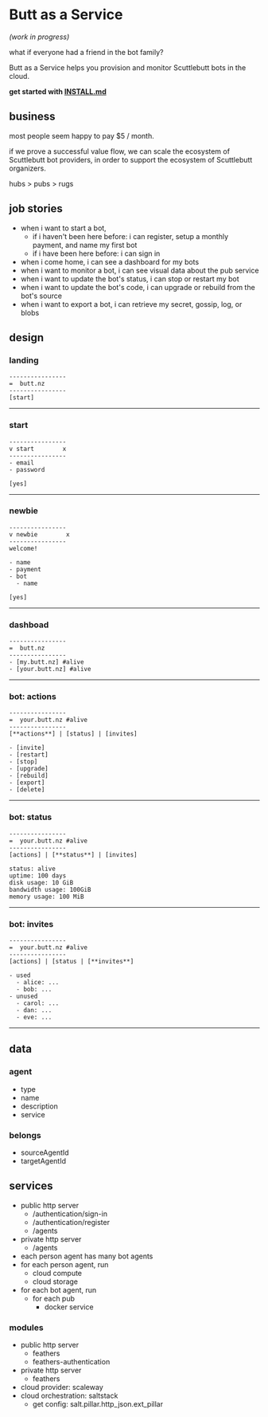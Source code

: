 # Butt as a Service

_(work in progress)_

what if everyone had a friend in the bot family?

Butt as a Service helps you provision and monitor Scuttlebutt bots in the cloud.

**get started with [INSTALL.md](./INSTALL.md)**

## business

most people seem happy to pay $5 / month.

if we prove a successful value flow, we can scale the ecosystem of Scuttlebutt bot providers, in order to support the ecosystem of Scuttlebutt organizers.

hubs > pubs > rugs

## job stories

- when i want to start a bot,
  - if i haven't been here before: i can register, setup a monthly payment, and name my first bot
  - if i have been here before: i can sign in
- when i come home, i can see a dashboard for my bots
- when i want to monitor a bot, i can see visual data about the pub service
- when i want to update the bot's status, i can stop or restart my bot
- when i want to update the bot's code, i can upgrade or rebuild from the bot's source
- when i want to export a bot, i can retrieve my secret, gossip, log, or blobs

## design

### landing

    ----------------
    =  butt.nz
    ----------------
    [start]

---

### start

    ----------------
    v start        x
    ----------------
    - email
    - password

    [yes]

---

### newbie

    ----------------
    v newbie        x
    ----------------
    welcome!

    - name
    - payment
    - bot
      - name

    [yes]

---

### dashboad

    ----------------
    =  butt.nz
    ----------------
    - [my.butt.nz] #alive
    - [your.butt.nz] #alive

---

### bot: actions

    ----------------
    =  your.butt.nz #alive
    ----------------
    [**actions**] | [status] | [invites]

    - [invite]
    - [restart]
    - [stop]
    - [upgrade]
    - [rebuild]
    - [export]
    - [delete]

---

### bot: status

    ----------------
    =  your.butt.nz #alive
    ----------------
    [actions] | [**status**] | [invites]

    status: alive
    uptime: 100 days
    disk usage: 10 GiB
    bandwidth usage: 100GiB
    memory usage: 100 MiB

---

### bot: invites

    ----------------
    =  your.butt.nz #alive
    ----------------
    [actions] | [status | [**invites**]

    - used
      - alice: ...
      - bob: ...
    - unused
      - carol: ...
      - dan: ...
      - eve: ...

---

## data

### agent

- type
- name
- description
- service

### belongs

- sourceAgentId
- targetAgentId

## services

- public http server
  - /authentication/sign-in
  - /authentication/register
  - /agents
- private http server
  - /agents
- each person agent has many bot agents
- for each person agent, run
  - cloud compute
  - cloud storage
- for each bot agent, run
  - for each pub
    - docker service

### modules

- public http server
  - feathers
  - feathers-authentication
- private http server
  - feathers
- cloud provider: scaleway
- cloud orchestration: saltstack
  - get config: salt.pillar.http_json.ext_pillar
